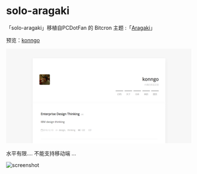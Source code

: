 # solo-aragaki

「solo-aragaki」移植自PCDotFan 的 Bitcron 主题 :「[Aragaki](https://github.com/PCDotFan/Aragaki)」


预览：[konngo](http://blog.konngo.cn/?skin=solo-aragaki)

![screenshot](preview.png)

水平有限.... 不能支持移动端 ...  

![screenshot](time.jpg)
